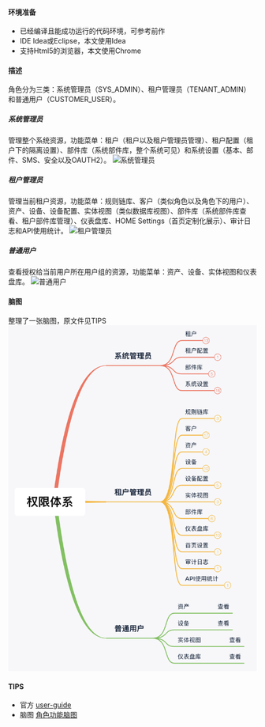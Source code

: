 #### 环境准备

- 已经编译且能成功运行的代码环境，可参考前作
- IDE Idea或Eclipse，本文使用Idea
- 支持Html5的浏览器，本文使用Chrome

#### 描述
角色分为三类：系统管理员（SYS_ADMIN）、租户管理员（TENANT_ADMIN）和普通用户（CUSTOMER_USER）。

##### 系统管理员
管理整个系统资源，功能菜单：租户（租户以及租户管理员管理）、租户配置（租户下的隔离设置）、部件库（系统部件库，整个系统可见）和系统设置（基本、邮件、SMS、安全以及OAUTH2）。
![系统管理员](../../image/系统管理员.png)

##### 租户管理员
管理当前租户资源，功能菜单：规则链库、客户（类似角色以及角色下的用户）、资产、设备、设备配置、实体视图（类似数据库视图）、部件库（系统部件库查看、租户部件库管理）、仪表盘库、HOME Settings（首页定制化展示）、审计日志和API使用统计。
![租户管理员](../../image/租户管理员.png)



##### 普通用户
查看授权给当前用户所在用户组的资源，功能菜单：资产、设备、实体视图和仪表盘库。
![普通用户](../../image/普通用户.png)

#### 脑图
整理了一张脑图，原文件见TIPS
![角色功能](../../image/角色功能.png)


#### TIPS

- 官方 [user-guide](https://thingsboard.io/docs/user-guide/)
- 脑图 [角色功能脑图](../../file/角色功能脑图.xmind)

